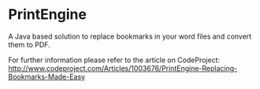 # PrintEngine
A Java based solution to replace bookmarks in your word files and convert them to PDF.

For further information please refer to the article on CodeProject:<br/>
http://www.codeproject.com/Articles/1003676/PrintEngine-Replacing-Bookmarks-Made-Easy
